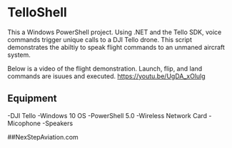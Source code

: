 # TelloShell

This a Windows PowerShell project. Using .NET and the Tello SDK, voice commands trigger unique calls to a DJI Tello drone. This script demonstrates the abiltiy to speak flight commands to an unmaned aircraft system. 

Below is a video of the flight demonstration. Launch, flip, and land commands are isuues and executed.
https://youtu.be/UgDA_xOlulg

## Equipment


-DJI Tello
-Windows 10 OS
-PowerShell 5.0
-Wireless Network Card
-Micophone
-Speakers

##NexStepAviation.com
